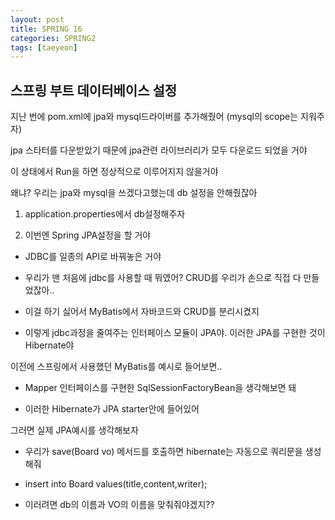 ```yaml
---
layout: post
title: SPRING 16
categories: SPRING2
tags: [taeyeon]
---
```



## 스프링 부트 데이터베이스 설정

지난 번에 pom.xml에 jpa와 mysql드라이버를 추가해줬어 (mysql의 scope는 지워주자) 

jpa 스타터를 다운받았기 때문에 jpa관련 라이브러리가 모두 다운로드 되었을 거야

이 상태에서 Run을 하면 정상적으로 이루어지지 않을거야

왜냐? 우리는 jpa와 mysql을 쓰겠다고했는데 db 설정을 안해줬잖아

1. application.properties에서 db설정해주자

2. 이번엔 Spring JPA설정을 할 거야

- JDBC를 일종의 API로 바꿔놓은 거야

- 우리가 맨 처음에 jdbc를 사용할 때 뭐였어? CRUD를 우리가 손으로 직접 다 만들었잖아..

- 이걸 하기 싫어서 MyBatis에서 자바코드와 CRUD를 분리시켰지

- 이렇게 jdbc과정을 줄여주는 인터페이스 모듈이 JPA야. 이러한 JPA를 구현한 것이 Hibernate야 

이전에 스프링에서 사용했던 MyBatis를 예시로 들어보면..

- Mapper 인터페이스를 구현한 SqlSessionFactoryBean을 생각해보면 돼

- 이러한 Hibernate가 JPA starter안에 들어있어

그러면 실제 JPA예시를 생각해보자

- 우리가 save(Board vo) 메서드를 호출하면 hibernate는 자동으로 쿼리문을 생성해줘

- insert into Board values(title,content,writer);

- 이러려면 db의 이름과 VO의 이름을 맞춰줘야겠지??















